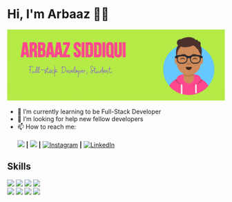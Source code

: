 # Hi, I'm Arbaaz 👋😄
<img src="https://github.com/arbaazsama/arbaazsama/blob/master/gh-header-image-cropped.jpg" alt="banner that says Arbaaz Siddiqui - Full Stack Developer, calongside a cartoon illustration of Arbaaz">


- 🌱 I’m currently learning to be Full-Stack Developer
- 🤔 I’m looking for help new fellow developers
- 📫 How to reach me: <br><br>
[<img src="https://img.shields.io/badge/🌐-002366">][website] **|** 
[<img src="https://img.shields.io/badge/Twitter-%230077B5.svg?&style=flat-square&logo=twitter&logoColor=white">][twitter] **|** 
[<img src="https://img.shields.io/badge/Instagram-%23E4405F.svg?&style=flat-square&logo=instagram&logoColor=white" alt="Instagram">][instagram] **|** 
[<img src="https://img.shields.io/badge/LinkedIn-%230077B5.svg?&style=flat-square&logo=linkedin&logoColor=white" alt="LinkedIn">][Linkedin]

[Website]: https://arbaazsama.github.io/profile/
[Twitter]: https://twitter.com/justarbaaz
[Instagram]: https://instagram.com/iarbaazsiddiqui
[Linkedin]: https://linkedin.com/in/arbaazsiddiqui
## Skills
<img src="https://img.shields.io/badge/JavaScript -3d03fc" /> <img src="https://img.shields.io/badge/Python -41b883" /> <img src="https://img.shields.io/badge/Java -FF0000" /> <img src="https://img.shields.io/badge/C/C++ -C357C4" /><br>
<img src="https://img.shields.io/badge/HTML5-ff7851" /> <img src="https://img.shields.io/badge/CSS3-44b2fb" /> <img src="https://img.shields.io/badge/Bootstrap -563d7c" />
<img src="https://img.shields.io/badge/React.js -1cc4b4" />
</br>

